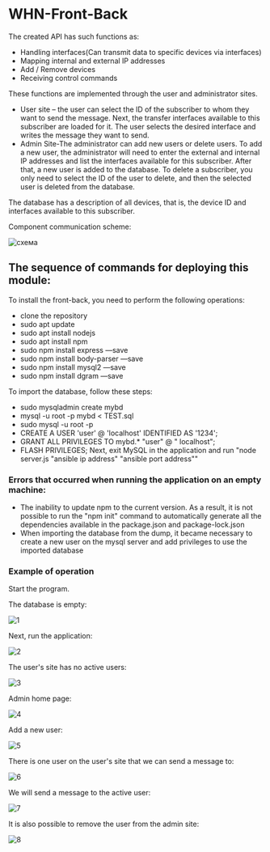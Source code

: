 # WHN-Front-Back

The created API has such functions as:
- Handling interfaces(Can transmit data to specific devices via interfaces)
- Mapping internal and external IP addresses
- Add / Remove devices
- Receiving control commands

These functions are implemented through the user and administrator sites.
- User site – the user can select the ID of the subscriber to whom they want to send the message. Next, the transfer interfaces available to this subscriber are loaded for it. The user selects the desired interface and writes the message they want to send.
- Admin Site-The administrator can add new users or delete users. To add a new user, the administrator will need to enter the external and internal IP addresses and list the interfaces available for this subscriber. After that, a new user is added to the database. To delete a subscriber, you only need to select the ID of the user to delete, and then the selected user is deleted from the database.

The database has a description of all devices, that is, the device ID and interfaces available to this subscriber.

Component communication scheme:

![схема](https://user-images.githubusercontent.com/57037988/115722622-d8e91b00-a387-11eb-95c1-00304c43f1c7.jpg)

## The sequence of commands for deploying this module:

To install the front-back, you need to perform the following operations:
- clone the repository
- sudo apt update
- sudo apt install nodejs
- sudo apt install npm
- sudo npm install express —save
- sudo npm install body-parser —save
- sudo npm install mysql2 —save
- sudo npm install dgram —save

To import the database, follow these steps:
- sudo mysqladmin create mybd
- mysql -u root -p mybd < TEST.sql
- sudo mysql -u root -p
- CREATE A USER 'user' @ 'localhost' IDENTIFIED AS '1234';
- GRANT ALL PRIVILEGES TO mybd.* "user" @ " localhost";
- FLASH PRIVILEGES;
Next, exit MySQL in the application and run "node server.js "ansible ip address" "ansible port address""

### Errors that occurred when running the application on an empty machine:
- The inability to update npm to the current version. As a result, it is not possible to run the "npm init" command to automatically generate all the dependencies available in the package.json and package-lock.json
- When importing the database from the dump, it became necessary to create a new user on the mysql server and add privileges to use the imported database

### Example of operation

Start the program.

The database is empty:

![1](https://user-images.githubusercontent.com/57037988/115724496-aa6c3f80-a389-11eb-9f3b-3f77e8c086fb.jpg)

Next, run the application:

![2](https://user-images.githubusercontent.com/57037988/115724574-bd7f0f80-a389-11eb-9cdb-7a6c6d64798e.jpg)

The user's site has no active users:

![3](https://user-images.githubusercontent.com/57037988/115724648-d091df80-a389-11eb-94c0-fd4a62f20c58.jpg)

Admin home page:

![4](https://user-images.githubusercontent.com/57037988/115724807-f323f880-a389-11eb-88ed-38ad89a22f5c.jpg)

Add a new user:

![5](https://user-images.githubusercontent.com/57037988/115724946-151d7b00-a38a-11eb-88f6-f6ec7ec74cb6.jpg)

There is one user on the user's site that we can send a message to:

![6](https://user-images.githubusercontent.com/57037988/115725069-31211c80-a38a-11eb-99e6-f2294c95fd8e.jpg)

We will send a message to the active user:

![7](https://user-images.githubusercontent.com/57037988/115725141-426a2900-a38a-11eb-8e3a-eccb7821b399.jpg)

It is also possible to remove the user from the admin site:

![8](https://user-images.githubusercontent.com/57037988/115725241-57df5300-a38a-11eb-91af-17ba6cad7e51.jpg)
